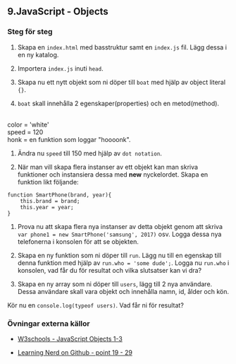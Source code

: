 ## 9.JavaScript - Objects
				
### Steg för steg

1. Skapa en ```index.html``` med basstruktur samt en ```index.js``` fil. Lägg dessa i en ny katalog.

1. Importera ```index.js``` inuti ```head```.

1. Skapa nu ett nytt objekt som ni döper till ```boat``` med hjälp av object literal ```{}```.

1. ```boat``` skall innehålla 2 egenskaper(properties) och en metod(method).
<br>
color = 'white'<br>
speed = 120<br>
honk = en funktion som loggar "hoooonk".

1. Ändra nu ```speed``` till 150 med hjälp av ```dot notation```.

1. När man vill skapa flera instanser av ett objekt kan man skriva funktioner och instansiera dessa med **new** nyckelordet. Skapa en funktion likt följande:
```
function SmartPhone(brand, year){
	this.brand = brand;
	this.year = year;
}
```

1. Prova nu att skapa flera nya instanser av detta objekt genom att skriva ```var phone1 = new SmartPhone('samsung', 2017)``` osv. Logga dessa nya telefonerna i konsolen för att se objekten.

1. Skapa en ny funktion som ni döper till ```run```. Lägg nu till en egenskap till denna funktion med hjälp av ```run.who = 'some dude';```. Logga nu ```run.who``` i konsolen, vad får du för resultat och vilka slutsatser kan vi dra?

1. Skapa en ny array som ni döper till ```users```, lägg till 2 nya användare. Dessa användare skall vara objekt och innehålla namn, id, ålder och kön.

Kör nu en ```console.log(typeof users)```. Vad får ni för resultat?

### Övningar externa källor
* [W3schools - JavaScript Objects 1-3](https://www.w3schools.com/js/exercise_js.asp?filename=exercise_js_objects1)

* [Learning Nerd on Github - point 19 - 29](https://github.com/LearnTeachCode/pair-partners/issues/42)
